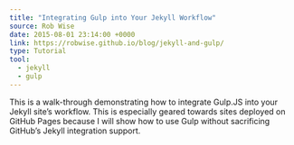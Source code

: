 ```yaml
---
title: "Integrating Gulp into Your Jekyll Workflow"
source: Rob Wise
date: 2015-08-01 23:14:00 +0000
link: https://robwise.github.io/blog/jekyll-and-gulp/
type: Tutorial
tool:
  - jekyll
  - gulp
---
```

This is a walk-through demonstrating how to integrate Gulp.JS into your Jekyll site’s workflow. This is especially geared towards sites deployed on GitHub Pages because I will show how to use Gulp without sacrificing GitHub’s Jekyll integration support.





